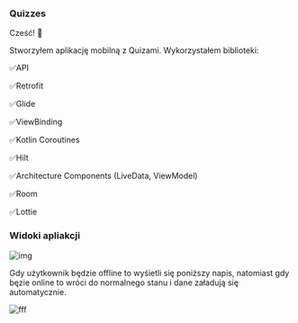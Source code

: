 ### Quizzes

Cześć! 👋

Stworzyłem aplikację mobilną z Quizami. Wykorzystałem biblioteki:

:white_check_mark:API

:white_check_mark:Retrofit

:white_check_mark:Glide

:white_check_mark:ViewBinding

:white_check_mark:Kotlin Coroutines

:white_check_mark:Hilt

:white_check_mark:Architecture Components (LiveData, ViewModel)

:white_check_mark:Room

:white_check_mark:Lottie

### Widoki apliakcji

![img](https://user-images.githubusercontent.com/75754448/122287264-09b18080-cef1-11eb-855a-a7af239e2af0.png)

Gdy użytkownik będzie offline to wyśietli się poniższy napis, natomiast gdy bęzie online to wróci do normalnego stanu i dane załadują się automatycznie.

![fff](https://user-images.githubusercontent.com/75754448/122289017-88f38400-cef2-11eb-8ee2-2a63fa149b62.jpg)
